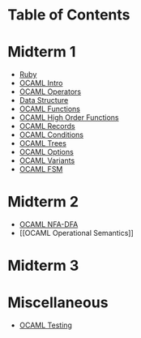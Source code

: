 # Table of Contents

# Midterm 1
- <a href="https://github.com/lamula21/cheat-sheets/tree/main/ruby">Ruby</a>
- <a href="https://github.com/lamula21/cheat-sheets/blob/main/ocaml/OCAML%20Intro.md" target="_blank">OCAML Intro</a>
- <a href="https://github.com/lamula21/cheat-sheets/blob/main/ocaml/OCAML%20Operators.md" target="_blank">OCAML Operators</a>
- <a href="https://github.com/lamula21/cheat-sheets/blob/main/ocaml/OCAML%20Data%20Structure.md" target="_blank">Data Structure</a>
- <a href="https://github.com/lamula21/cheat-sheets/blob/main/ocaml/OCAML%20Functions.md" target="_blank">OCAML Functions</a>
- <a href="https://github.com/lamula21/cheat-sheets/blob/main/ocaml/OCAML%20High%20Order%20Functions.md" target="_blank">OCAML High Order Functions</a>
- <a href="https://github.com/lamula21/cheat-sheets/blob/main/ocaml/OCAML%20Records.md" target="_blank">OCAML Records</a>
- <a href="https://github.com/lamula21/cheat-sheets/blob/main/ocaml/OCAML%20Conditions.md" target="_blank">OCAML Conditions</a>
- <a href="https://github.com/lamula21/cheat-sheets/blob/main/ocaml/OCAML%20Trees.md" target="_blank">OCAML Trees</a>
- <a href="https://github.com/lamula21/cheat-sheets/blob/main/ocaml/OCAML%20Options.md" target="_blank">OCAML Options</a>
- <a href="https://github.com/lamula21/cheat-sheets/blob/main/ocaml/OCAML%20Variants.md" target="_blank"> OCAML Variants</a>
- <a href="">OCAML FSM</a>

# Midterm 2
- <a href="https://github.com/lamula21/cheat-sheets/blob/main/ocaml/OCAML%20NFA-DFA.md" target="_blank">OCAML NFA-DFA</a>
- [[OCAML Operational Semantics]]

# Midterm 3

# Miscellaneous
- <a href="https://github.com/lamula21/cheat-sheets/blob/main/ocaml/OCAML%20Testing.md" target="_blank">OCAML Testing</a>
